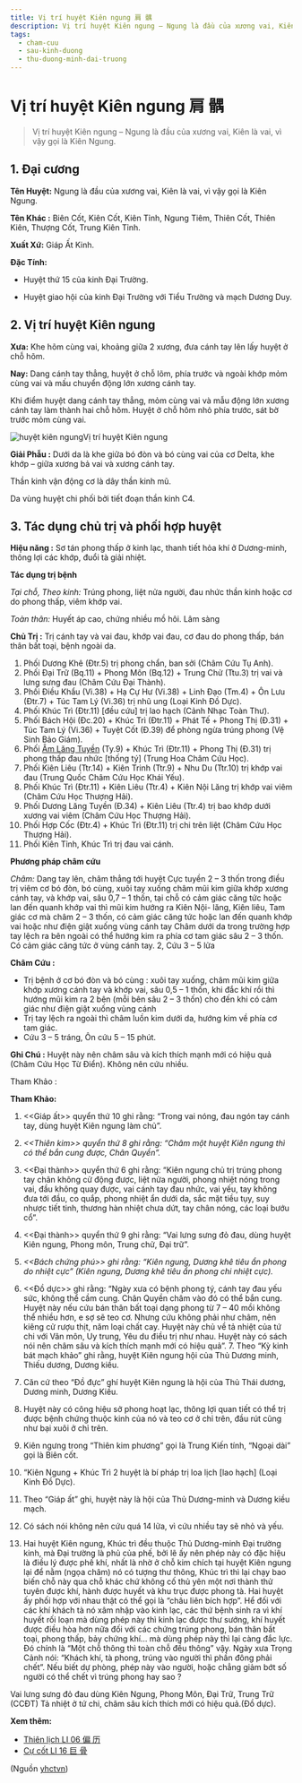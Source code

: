 ```yaml
---
title: Vị trí huyệt Kiên ngung 肩 髃
description: Vị trí huyệt Kiên ngung – Ngung là đầu của xương vai, Kiên là vai, vì vậy gọi là Kiên Ngung. 
tags:
  - cham-cuu
  - sau-kinh-duong
  - thu-duong-minh-dai-truong
---
```


# Vị trí huyệt Kiên ngung 肩 髃 

> Vị trí huyệt Kiên ngung – Ngung là đầu của xương vai, Kiên là vai, vì vậy gọi là Kiên Ngung. 

## **1. Đại cương**

**Tên Huyệt:** Ngung là đầu của xương vai, Kiên là vai, vì vậy gọi là Kiên Ngung.

**Tên Khác :** Biên Cốt, Kiên Cốt, Kiên Tỉnh, Ngung Tiêm, Thiên Cốt, Thiên Kiên, Thượng Cốt, Trung Kiên Tỉnh.

**Xuất Xứ:** Giáp Ất Kinh.

**Đặc Tính:**

+ Huyệt thứ 15 của kinh Đại Trường.

+ Huyệt giao hội của kinh Đại Trường với Tiểu Trường và mạch Dương Duy.

## **2. Vị trí huyệt Kiên ngung**

**Xưa:** Khe hõm cùng vai, khoảng giữa 2 xương, đưa cánh tay lên lấy huyệt ở chỗ hõm.

**Nay:** Dang cánh tay thẳng, huyệt ở chỗ lõm, phía trước và ngoài khớp mỏm cùng vai và mấu chuyển động lớn xương cánh tay.

Khi điểm huyệt dang cánh tay thẳng, mỏm cùng vai và mẫu động lớn xương cánh tay làm thành hai chỗ hõm. Huyệt ở chỗ hõm nhỏ phía trước, sát bờ trước mỏm cùng vai.

![huyệt kiên ngung](/imgs/yhctvn/huyet-kien-ngung-300x169.jpg)Vị trí huyệt Kiên ngung

**Giải Phẫu :** Dưới da là khe giữa bó đòn và bó cùng vai của cơ Delta, khe khớp – giữa xương bả vai và xương cánh tay.

Thần kinh vận động cơ là dây thần kinh mũ.

Da vùng huyệt chi phối bởi tiết đoạn thần kinh C4.

## **3. Tác dụng chủ trị và phối hợp huyệt**

**Hiệu năng :** Sơ tán phong thấp ở kinh lạc, thanh tiết hỏa khí ở Dương-minh, thông lợi các khớp, đuổi tà giải nhiệt.

**Tác dụng trị bệnh**

*Tại chỗ, Theo kinh:* Trúng phong, liệt nửa người, đau nhức thần kinh hoặc cơ do phong thấp, viêm khớp vai.

*Toàn thân:* Huyết áp cao, chứng nhiều mồ hôi. Lâm sàng

**Chủ Trị :** Trị cánh tay và vai đau, khớp vai đau, cơ đau do phong thấp, bán thân bất toại, bệnh ngoài da.

1. Phối Dương Khê (Đtr.5) trị phong chẩn, ban sởi (Châm Cứu Tụ Anh).
2. Phối Đại Trữ (Bq.11) + Phong Môn (Bq.12) + Trung Chử (Ttu.3) trị vai và lưng sưng đau (Châm Cứu Đại Thành).
3. Phối Điều Khẩu (Vi.38) + Hạ Cự Hư (Vi.38) + Linh Đạo (Tm.4) + Ôn Lưu (Đtr.7) + Túc Tam Lý (Vi.36) trị nhũ ung (Loại Kinh Đồ Dực).
4. Phối Khúc Trì (Đtr.11) [đều cứu] trị lao hạch (Cảnh Nhạc Toàn Thư).
5. Phối Bách Hội (Đc.20) + Khúc Trì (Đtr.11) + Phát Tế + Phong Thị (Đ.31) + Túc Tam Lý (Vi.36) + Tuyệt Cốt (Đ.39) để phòng ngừa trúng phong (Vệ Sinh Bảo Giám).
6. Phối [Âm Lăng Tuyền](/yhctvn/vi-tri-huyet-am-lang-tuyen-%e9%98%b4%e9%99%b5%e6%b3%89) (Ty.9) + Khúc Trì (Đtr.11) + Phong Thị (Đ.31) trị phong thấp đau nhức [thống tý] (Trung Hoa Châm Cứu Học).
7. Phối Kiên Liêu (Ttr.14) + Kiên Trinh (Ttr.9) + Nhu Du (Ttr.10) trị khớp vai đau (Trung Quốc Châm Cứu Học Khái Yếu).
8. Phối Khúc Trì (Đtr.11) + Kiên Liêu (Ttr.4) + Kiên Nội Lăng trị khớp vai viêm (Châm Cứu Học Thượng Hải).
9. Phối Dương Lăng Tuyền (Đ.34) + Kiên Liêu (Ttr.4) trị bao khớp dưới xương vai viêm (Châm Cứu Học Thượng Hải).
10. Phối Hợp Cốc (Đtr.4) + Khúc Trì (Đtr.11) trị chi trên liệt (Châm Cứu Học Thượng Hải).
11. Phối Kiên Tỉnh, Khúc Trì trị đau vai cánh.

**Phương pháp châm cứu**

*Châm:* Dang tay lên, châm thẳng tới huyệt Cực tuyền 2 – 3 thốn trong điều trị viêm cơ bó đòn, bó cùng, xuôi tay xuống châm mũi kim giữa khớp xương cánh tay, và khớp vai, sâu 0,7 – 1 thốn, tại chỗ có cảm giác căng tức hoặc lan đến quanh khớp vai thì mũi kim hướng ra Kiên Nội- lăng, Kiên liêu, Tam giác cơ mà châm 2 – 3 thốn, có cảm giác căng tức hoặc lan đến quanh khớp vai hoặc như điện giật xuống vùng cánh tay Châm dưới da trong trường hợp tay lệch ra bên ngoài có thể hướng kim ra phía cơ tam giác sâu 2 – 3 thốn. Có cảm giác căng tức ở vùng cánh tay. 2, Cứu 3 – 5 lửa

**Châm Cứu :**

* Trị bệnh ở cơ bó đòn và bó cùng : xuôi tay xuống, châm mũi kim giữa khớp xương cánh tay và khớp vai, sâu 0,5 – 1 thốn, khi đắc khí rồi thì hướng mũi kim ra 2 bên (mỗi bên sâu 2 – 3 thốn) cho đến khi có cảm giác như điện giật xuống vùng cánh
* Trị tay lệch ra ngoài thì châm luồn kim dưới da, hướng kim về phía cơ tam giác.
* Cứu 3 – 5 tráng, Ôn cứu 5 – 15 phút.

**Ghi Chú :** Huyệt này nên châm sâu và kích thích mạnh mới có hiệu quả (Châm Cứu Học Từ Điển). Không nên cứu nhiều. 

Tham Khảo :

**Tham Khảo:**

1. <<Giáp ất>> quyển thứ 10 ghi rằng: “Trong vai nóng, đau ngón tay cánh tay, dùng huyệt Kiên ngung làm chủ”.
2. *<<Thiên kim>> quyển thứ 8 ghi rằng: “Châm một huyệt Kiên ngung thì có thể bắn cung được, Chân Quyền”.*
3. <<Đại thành>> quyển thứ 6 ghi rằng: “Kiên ngung chủ trị trúng phong tay chân không cử động được, liệt nửa người, phong nhiệt nóng trong vai, đầu không quay được, vai cánh tay đau nhức, vai yếu, tay không đưa tới đầu, co quắp, phong nhiệt ẩn dưới da, sắc mặt tiều tụy, suy nhược tiết tinh, thương hàn nhiệt chưa dứt, tay chân nóng, các loại bướu cổ”.
4. <<Đại thành>> quyển thứ 9 ghi rằng: “Vai lưng sưng đỏ đau, dùng huyệt Kiên ngung, Phong môn, Trung chử, Đại trữ”.
5. *<<Bách chứng phú>> ghi rằng: “Kiên ngung, Dương khê tiêu ẩn phong do nhiệt cực” (Kiên ngung, Dương khê tiêu ẩn phong chi nhiệt cực).*
6. <<Đồ dực>> ghi rằng: “Ngày xưa có bệnh phong tý, cánh tay đau yếu sức, không thể cầm cung. Chân Quyền châm vào đó có thể bắn cung. Huyệt này nếu cứu bán thân bất toại dạng phong từ 7 – 40 mồi không thể nhiều hơn, e sợ sẽ teo cơ. Nhưng cứu không phải như châm, nên kiêng cử rượu thịt, năm loại chất cay. Huyệt này chủ về tả nhiệt của tứ chi với Vân môn, Uy trung, Yêu du điều trị như nhau. Huyệt này có sách nói nên châm sâu và kích thích mạnh mới có hiệu quả”. 7. Theo “Kỳ kinh bát mạch khảo” ghi rằng, huyệt Kiên ngung hội của Thủ Dương minh, Thiếu dương, Dương kiều.
7. Căn cứ theo “Đồ đực” ghí huyệt Kiên ngung là hội của Thủ Thái dương, Dương minh, Dương Kiều.
8. Huyệt này có công hiệu sở phong hoạt lạc, thông lợi quan tiết có thể trị được bệnh chứng thuộc kinh của nó và teo cơ ở chỉ trên, đầu rút cũng như bại xuôi ở chỉ trên.
9. Kiên ngưng trong “Thiên kim phương” gọi là Trung Kiến tính, “Ngoại dài” gọi là Biên cốt.
10. “Kiên Ngung + Khúc Trì 2 huyệt là bí pháp trị loa lịch [lao hạch] (Loại Kinh Đồ Dực).

11. Theo “Giáp ất” ghi, huyệt này là hội của Thủ Dương-minh và Dương kiều mạch.
12. Có sách nói không nên cứu quá 14 lửa, vì cứu nhiều tay sẽ nhỏ và yếu.

13. Hai huyệt Kiên ngung, Khúc trì đều thuộc Thủ Dương-minh Đại trường kinh, mà Đại trường là phủ của phế, bởi lẽ ấy nên phép này có đặc hiệu là điều lý được phế khí, nhất là nhờ ở chỗ kim chích tại huyệt Kiên ngung lại để nằm (ngọa châm) nó có tượng thư thông, Khúc trì thì lại chạy bao biến chỗ này qua chỗ khác chứ không cố thủ yên một nơi thành thử tuyên được khí, hành được huyết và khu trục được phong tà. Hai huyệt ấy phối hợp với nhau thật có thể gọi là “châu liên bích hợp”. Hể đối với các khí khách tà nó xâm nhập vào kinh lạc, các thứ bệnh sinh ra vì khí huyết rối loạn mà dùng phép này thì kinh lạc được thư sướng, khí huyết được điều hòa hơn nữa đối với các chứng trúng phong, bán thân bất toại, phong thấp, bảy chứng khí… mà dùng phép này thì lại càng đắc lực. Đó chính là “Một chỗ thông thì toàn chỗ đều thông” vậy. Ngày xưa Trọng Cảnh nói: “Khách khí, tà phong, trúng vào người thì phần đông phải chết”. Nếu biết dự phòng, phép này vào người, hoặc chẳng giảm bớt số người có thể chết vì trúng phong hay sao ?

Vai lưng sưng đỏ đau dùng Kiên Ngung, Phong Môn, Đại Trữ, Trung Trữ (CCĐT) Tả nhiệt ở tứ chi, châm sâu kích thích mới có hiệu quả.(Đồ dực).

**Xem thêm:**

* [Thiên lịch LI 06 偏 历](/yhctvn/huyet-thien-lich-%e5%81%8f-%e5%8e%86)
* [Cự cốt LI 16 巨 骨](/yhctvn/huyet-cu-cot-%e5%b7%a8-%e9%aa%a8)

(Nguồn <a href="https://yhctvn.com/huyet-kien-ngung-肩-髃/" target="_blank">yhctvn</a>)
